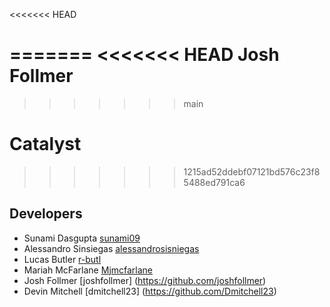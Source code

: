 <<<<<<< HEAD

=======
<<<<<<< HEAD
Josh Follmer
=======
>>>>>>> main
# Catalyst
>>>>>>> 1215ad52ddebf07121bd576c23f85488ed791ca6

## Developers
* Sunami Dasgupta [sunami09](https://github.com/sunami09)
* Alessandro Sinsiegas [alessandrosisniegas](https://github.com/alessandrosisniegas)
* Lucas Butler [r-butl](https://github.com/r-butl)
* Mariah McFarlane [Mjmcfarlane](https://github.com/Mjmcfarlane)
* Josh Follmer [joshfollmer] (https://github.com/joshfollmer)
* Devin Mitchell [dmitchell23] (https://github.com/Dmitchell23)
